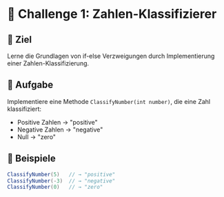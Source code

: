 # 🔷 Challenge 1: Zahlen-Klassifizierer

## 🎯 Ziel
Lerne die Grundlagen von if-else Verzweigungen durch Implementierung einer Zahlen-Klassifizierung.

## 📝 Aufgabe
Implementiere eine Methode `ClassifyNumber(int number)`, die eine Zahl klassifiziert:
- Positive Zahlen → "positive"
- Negative Zahlen → "negative"  
- Null → "zero"

## 🧪 Beispiele
```csharp
ClassifyNumber(5)   // → "positive"
ClassifyNumber(-3)  // → "negative"
ClassifyNumber(0)   // → "zero"